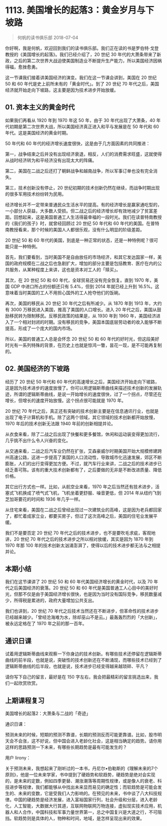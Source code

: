 # 1113. 美国增长的起落3：黄金岁月与下坡路
> 何帆的读书俱乐部
2018-07-04

你好啊，我是何帆，欢迎回到我们的读书俱乐部。我们正在读的书是罗伯特·戈登教授的《美国增长的起落》。我们已经介绍了，20 世纪 30 年代的大萧条带来了新政，之后的第二次世界大战迫使美国制造业不断提升生产能力，所以美国经济因祸得福，愈挫愈勇。

这一节课我们接着讲美国经济的演变。我们在这一节课会讲到，美国在 20 世纪 50 和 60 年代是史上前所未有的「黄金时代」。到了 20 世纪 70 年代之后，美国经济就开始走向下坡路，这主要是因为技术进步开始放缓。

## 01. 资本主义的黄金时代

如果我们再看从 1920 年到 1970 年这 50 年，由于 30 年代出现了大萧条，40 年代初期是第二次世界大战，所以美国经济真正进入和平与发展是在 50 年代和 60 年代。这是美国经济的黄金时期。

50 年代和 60 年代的经济增长速度很快，这是由于几方面因素的共同推进：

第一，战争结束之后并没有出现经济衰退，相反，人们的消费需求旺盛，这就使得从战时经济转为和平经济没有出现太大的阵痛。

第二，美国在二战之后还打了朝鲜战争和越南战争，所以军事订单也没有完全消失。

第三，技术创新没有停止，20 世纪初期的技术创新仍然在继续，而战争时期出现的很多军用技术纷纷转为民用。

经济增长并不一定带来普通民众生活水平的提高。有的经济增长是赢家通吃型的，一小部分人获益，大多数人受损。但二战之后的经济增长却有效地减少了贫富差距。回想起来，这是美国普通工人生活得最幸福的一段时光。我们在读普特南教授的《我们的孩子》时，就曾经回顾过 20 世纪 50 年代和 60 年代的美国。在普特南教授看来，那个时候的美国人人都很乐观，没有什么明显的阶级差距。

20 世纪 50 和 60 年代的美国，到底是一种正常的状态，还是一种特例呢？很可能只是一种特例。

首先，我们要看到，当时美国不是自由放任的市场经济，和其它发达国家一样，美国的政府规模在二战之后也急剧扩大，增加的部分主要是包括教育、医疗在内的公共服务，从某种程度上来讲，这也是资本对工人的「赎买」。

其次，在 20 世纪 50 和 60 年代，全球贸易还没有完全恢复。直到 1970 年，美国 GDP 中进口所占的份额还只有 5.4%，但到 2014 年就已经上升到 16.5%。这意味着当时美国的工人不用担心国外的工人抢夺他们的饭碗。

再次，美国的移民从 20 世纪 30 年代之后有所减少。从 1870 年到 1913 年，大约有 3000 万移民进入美国，推高了美国的人口增长。进入 20 年代之后，美国从鼓励移民转为限制移民。反移民政策的结果是，从 1930 年到 1960 年，美国经济进入了一个相对封闭的时期。没有移民的竞争，美国本国底层劳动者的收入能够不断提高，形成了一个庞大的国内市场。

所以，美国的普通工人总是会怀念 20 世纪 50 和 60 年代的好时光，但这段美好时光有一系列特殊的背景，在历史上也就是惊鸿一瞥，昙花一现，是不可能再复制的。

## 02. 美国经济的下坡路

经历了 20 世纪 50 年代和 60 年代的高速增长之后，美国经济开始走向下坡路，这是因为技术进步的速度放慢了。你可以用逻辑斯蒂曲线来描述技术创新的发展轨迹，所谓的逻辑斯蒂曲线，是说一开始增长的速度很快，过了一个拐点，尽管还在增长，但增长的速度开始放慢。这个拐点很可能就是 1970 年。

20 世纪 70 年代之后，真正还有突破的技术创新主要是在信息通讯行业，也就是出现了电子计算机和手机。除了这两个领域，其它领域的技术创新都开始放慢，1970 年后的技术创新无法跟 1940 年前的创新相提并论。

从衣食来看，除了二战之后出现了快餐和更多餐馆，休闲和运动装变得更加流行，几乎挑不出什么令人兴奋的变化。

从交通来看，二战之后汽车业仍然在扩张，艾森豪威尔时期美国开始大规模修建跨州高速公路，这进一步提高了美国的人口流动性，导致城市化迅速发展，郊区不断膨胀，人们的出行变得更加方便。不过，就汽车行业来讲，二战之后的技术进步已经乏善可陈。该有的重大技术创新都有了，之后要做的无非是不断改进质量、降低价格。

其它出行方式也一样。比如，从航空业来看，1970 年之后当然还有技术进步，活塞式飞机换成了喷气式飞机，飞机坐着更舒服、噪音更低，但 2014 年从纽约飞到芝加哥要花的时间和 1936 年几乎一样。

从住宅来看，美国在二战之后曾经出现过一次建筑业的高峰，这是因为老兵都回家了，都忙着成家立业，都要买房子，但过了这次高峰之后，美国的住宅业发展平缓。

我们不是要否定 20 世纪 70 年代之后的技术进步，也不是要吹毛求疵，客观地讲，20 世纪 70 年代之后的技术进步之所以相对放缓，其实是因为 1870 年到 1970 年那 100 年的技术创新太汹涌澎湃了，使得以后的技术进步都无法与之相提并论。

## 本期小结

我们在这节课讲了 20 世纪 50 和 60 年代美国经济增长的黄金时代，以及 70 年代之后美国经济的衰落。20 世纪 50 和 60 年代是美国普通工人心目中的美好时光，但那不仅是由于美国经济增长很快，也是因为当时没有国际竞争，移民数量减少，所得税是累进的，政府大量增加公共支出。

我们也讲到，20 世纪 70 年代之后技术当然还在不断进步，但革命性的技术进步已经越来越少。「曾经沧海难为水，除却巫山不是云。」最轰轰烈烈的「大创新」，被永远定格在了 1970 年之前的那一百年。

## 通识日课

试着用逻辑斯蒂曲线来观察一下你身边的技术创新。有哪些技术还停留在逻辑斯蒂曲线的前半段，也就是说，突破性的技术创新还在不断涌现，而哪些技术已经到了逻辑斯蒂曲线的后半段，也就是说，技术进步已经变得越来越琐碎、平凡？

请你写下自己的留言，最好是在 150 字左右，我会把最精彩的留言挑选出来，我们一起欣赏欣赏。

## 上期课程复习

美国增长的起落2：大萧条与二战的「奇迹」

通识日课：

预测未来的时候，短期的预测不靠谱，长期的预测反而可能更靠谱。比如，股市明天会不会涨，这不好说，但中国会进入老龄化社会，这是相当确定的趋势。请你用这样的思路预测一下未来，有哪些长期趋势是最有可能发生的？

用户 lirony：

关于预测未来，我想起来了刚听过的一本书，丹尼尔•伯勒斯的《理解未来的7个原则》，他是一位未来学家，书中提到了硬趋势和软趋势，硬趋势是绝对会实现的，是未来的定数，例如四季更替、潮涨潮落等周期性规律，或是像人的衰老、科技进步等规律，我们都能够从中找出未来显而易见的确定性；而软趋势是可能会发生的、未来的变数，它是受我们人力影响的。在预见的未来，书中谈了八大科技规律。中国的硬趋势是经济发展，进入富裕国家行列，社会升级和分层，进入老龄化，人工智能，大数据大行其道，互联网物联网万物连接，虚拟现实技术应用，机器人和人合作，中国科技和军事力量世界第一，总之中国复兴是大道之行，不可阻挡。软趋势则是具体的人，物种和时间，地域，是怎样呈现出来的效果。




